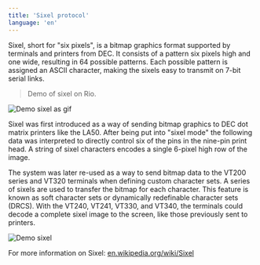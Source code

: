 ```yaml
---
title: 'Sixel protocol'
language: 'en'
---
```


Sixel, short for "six pixels", is a bitmap graphics format supported by terminals and printers from DEC. It consists of a pattern six pixels high and one wide, resulting in 64 possible patterns. Each possible pattern is assigned an ASCII character, making the sixels easy to transmit on 7-bit serial links.

> Demo of sixel on Rio.

![Demo sixel as gif](/assets/features/demo-sixel.gif)

Sixel was first introduced as a way of sending bitmap graphics to DEC dot matrix printers like the LA50. After being put into "sixel mode" the following data was interpreted to directly control six of the pins in the nine-pin print head. A string of sixel characters encodes a single 6-pixel high row of the image.

The system was later re-used as a way to send bitmap data to the VT200 series and VT320 terminals when defining custom character sets. A series of sixels are used to transfer the bitmap for each character. This feature is known as soft character sets or dynamically redefinable character sets (DRCS). With the VT240, VT241, VT330, and VT340, the terminals could decode a complete sixel image to the screen, like those previously sent to printers.

![Demo sixel](/assets/features/demo-sixel.png)

For more information on Sixel: [en.wikipedia.org/wiki/Sixel](https://en.wikipedia.org/wiki/Sixel)